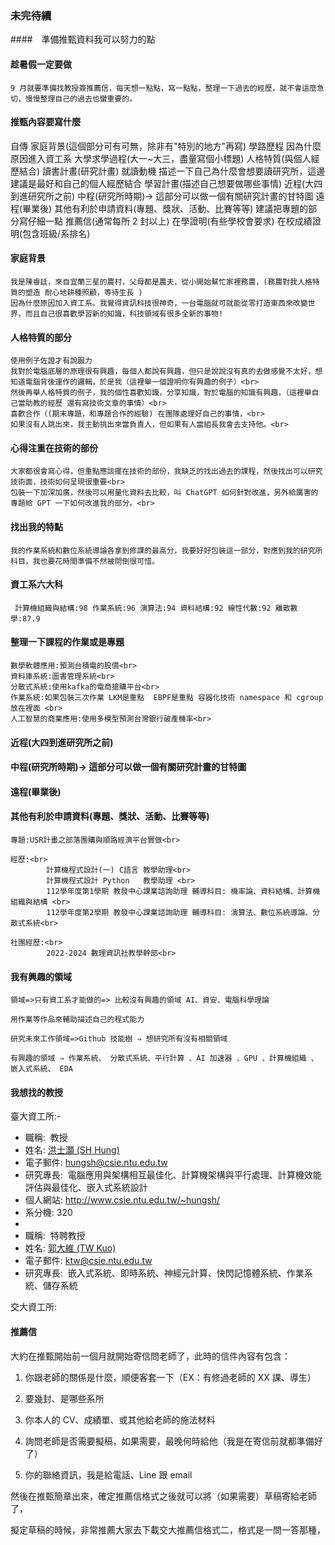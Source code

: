 ### 未完待續

####　準備推甄資料我可以努力的點

#### 趁暑假一定要做

    9 月就要準備找教授簽推薦信，每天想一點點，寫一點點，整理一下過去的經歷，就不會這麼急切，慢慢整理自己的過去也蠻重要的。

#### 推甄內容要寫什麼

自傳
家庭背景(這個部分可有可無，除非有"特別的地方"再寫)
學路歷程
因為什麼原因進入資工系
大學求學過程(大一~大三，盡量寫個小標題)
人格特質(與個人經歷結合)
讀書計畫(研究計畫)
就讀動機
描述一下自己為什麼會想要讀研究所，這邊建議是最好和自己的個人經歷結合
學習計畫(描述自己想要做哪些事情)
近程(大四到進研究所之前)
中程(研究所時期)→ 這部分可以做一個有關研究計畫的甘特圖
遠程(畢業後)
其他有利於申請資料(專題、獎狀、活動、比賽等等)
建議把專題的部分寫仔細一點
推薦信(通常每所 2 封以上)
在學證明(有些學校會要求)
在校成績證明(包含班級/系排名)

#### 家庭背景

    我是陳睿廷，來自宜蘭三星的農村，父母都是農夫，從小開始幫忙家裡務農，(務農對我人格特質的塑造 耐心地耕種照顧，等待生長 )
    因為什麼原因加入資工系。我覺得資訊科技很神奇，一台電腦就可就能從零打造東西來改變世界，而且自己很喜歡學習新的知識，科技領域有很多全新的事物!

#### 人格特質的部分

    使用例子佐證才有說服力
    我對於電腦底層的原理很有興趣，每個人都說有興趣，但只是說說沒有真的去做感覺不太好，想知道電腦背後運作的邏輯，於是我（這裡舉一個證明你有興趣的例子）<br>
    然後再舉人格特質的例子，我的個性喜歡知識，分享知識，對於電腦的知識有興趣，（這裡舉自己當助教的經歷 還有寫技術文章的事情）<br>
    喜歡合作（(期末專題，和專題合作的經驗) 在團隊處理好自己的事情，<br>
    如果沒有人跳出來，我主動挑出來當負責人，但如果有人當組長我會去支持他。<br>

#### 心得注重在技術的部份

    大家都很會寫心得，但重點應該擺在技術的部份，我缺乏的找出過去的課程，然後找出可以研究技術面，技術如何呈現很重要<br>
    包裝一下加深加廣，然後可以用量化資料去比較，叫 ChatGPT 如何針對改進，另外給厲害的專題給 GPT 一下如何改進我的部分。<br>

#### 找出我的特點

    我的作業系統和數位系統導論各拿到修課的最高分，我要好好包裝這一部分，對應到我的研究所科目，我也要花時間準備不然被問倒很可惜。

#### 資工系六大科

     計算機組織與結構:98 作業系統:96 演算法:94 資料結構:92 線性代數:92 離散數學:87.9

#### 整理一下課程的作業或是專題

    數學軟體應用:預測台積電的股價<br>
    資料庫系統:圖書管理系統<br>
    分散式系統:使用kafka的電商搶購平台<br>
    作業系統:如果包裝三次作業 LKM是重點  EBPF是重點 容器化技術 namespace 和 cgroup 放在裡面 <br>
    人工智慧的商業應用:使用多模型預測台灣銀行破產機率<br>

#### 近程(大四到進研究所之前)

#### 中程(研究所時期)→ 這部分可以做一個有關研究計畫的甘特圖

#### 遠程(畢業後)

#### 其他有利於申請資料(專題、獎狀、活動、比賽等等)

    專題:USR計畫之部落團購與順路經濟平台實做<br>

    經歷:<br>
            計算機程式設計(一) C語言 教學助理<br>
            計算機程式設計 Python   教學助理 <br>
            112學年度第1學期 教發中心課業諮詢助理 輔導科目: 機率論、資料結構、計算機組織與結構 <br>
            112學年度第2學期 教發中心課業諮詢助理 輔導科目: 演算法、數位系統導論、分散式系統<br>

    社團經歷:<br>
            2022-2024 數理資訊社教學幹部<br>

#### 我有興趣的領域

    領域=>只有資工系才能做的=> 比較沒有興趣的領域 AI、資安、電腦科學理論

    用作業等作品來輔助描述自己的程式能力

    研究未來工作領域=>Github 技能樹 ⇒ 想研究所有沒有相關領域

    有興趣的領域 ⇒ 作業系統、 分散式系統、平行計算 、AI 加速器 、GPU 、計算機組織 、 嵌入式系統、 EDA

#### 我想找的教授

臺大資工所:-

- 職稱:  教授
- 姓名: [洪士灝 (SH Hung)](https://www.csie.ntu.edu.tw/zh_tw/member/Faculty/%E6%B4%AA%E5%A3%AB%E7%81%9D-SH-Hung-9582773)
- 電子郵件: [hungsh@csie.ntu.edu.tw](mailto:hungsh@csie.ntu.edu.tw)
- 研究專長:  電腦應用與架構相互最佳化、計算機架構與平行處理、計算機效能評估與最佳化、嵌入式系統設計
- 個人網站: http://www.csie.ntu.edu.tw/~hungsh/
- 系分機: 320
-
- 職稱:  特聘教授
- 姓名: [郭大維 (TW Kuo)](https://www.csie.ntu.edu.tw/zh_tw/member/Faculty/%E9%83%AD%E5%A4%A7%E7%B6%AD-TW-Kuo-33626263)
- 電子郵件: [ktw@csie.ntu.edu.tw](mailto:ktw@csie.ntu.edu.tw)
- 研究專長:  嵌入式系統、即時系統、神經元計算、快閃記憶體系統、作業系統、儲存系統

交大資工所:

#### 推薦信

大約在推甄開始前一個月就開始寄信問老師了，此時的信件內容有包含：

1. 你跟老師的關係是什麼，順便客套一下（EX：有修過老師的 XX 課、導生）

2. 要幾封、是哪些系所

3. 你本人的 CV、成績單、或其他給老師的施法材料

4. 詢問老師是否需要擬稿，如果需要，最晚何時給他（我是在寄信前就都準備好了）

5. 你的聯絡資訊，我是給電話、Line 跟 email

然後在推甄簡章出來，確定推薦信格式之後就可以將（如果需要）草稿寄給老師了，

擬定草稿的時候，非常推薦大家去下載交大推薦信格式二，格式是一問一答那種，
